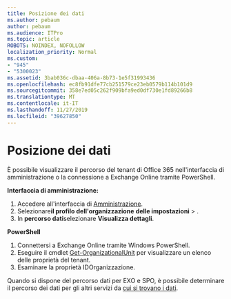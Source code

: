 ```yaml
---
title: Posizione dei dati
ms.author: pebaum
author: pebaum
ms.audience: ITPro
ms.topic: article
ROBOTS: NOINDEX, NOFOLLOW
localization_priority: Normal
ms.custom:
- "945"
- "5300023"
ms.assetid: 3bab036c-dbaa-406a-8b73-1e5f31993436
ms.openlocfilehash: ec8fb91dfe77cb251579ce23eb0579b114b101d9
ms.sourcegitcommit: 358e7ed05c262f909bfa9ed0df730e1fd89266b8
ms.translationtype: MT
ms.contentlocale: it-IT
ms.lasthandoff: 11/27/2019
ms.locfileid: "39627850"
---
```

# <a name="data-location"></a>Posizione dei dati

È possibile visualizzare il percorso del tenant di Office 365 nell'interfaccia di amministrazione o la connessione a Exchange Online tramite PowerShell.


**Interfaccia di amministrazione:**
1. Accedere all'interfaccia di [Amministrazione](https://admin.microsoft.com/Adminportal/Home).
2. Selezionare**il profilo dell'organizzazione** **delle impostazioni** > .
3. In **percorso dati**selezionare **Visualizza dettagli**.


**PowerShell**
1. Connettersi a Exchange Online tramite Windows PowerShell.
2. Eseguire il cmdlet [Get-OrganizationalUnit](https://docs.microsoft.com/powershell/module/exchange/active-directory/get-organizationalunit) per visualizzare un elenco delle proprietà del tenant. 
3. Esaminare la proprietà IDOrganizzazione.

Quando si dispone del percorso dati per EXO e SPO, è possibile determinare il percorso dei dati per gli altri servizi da [cui si trovano i dati](https://products.office.com/where-is-your-data-located).